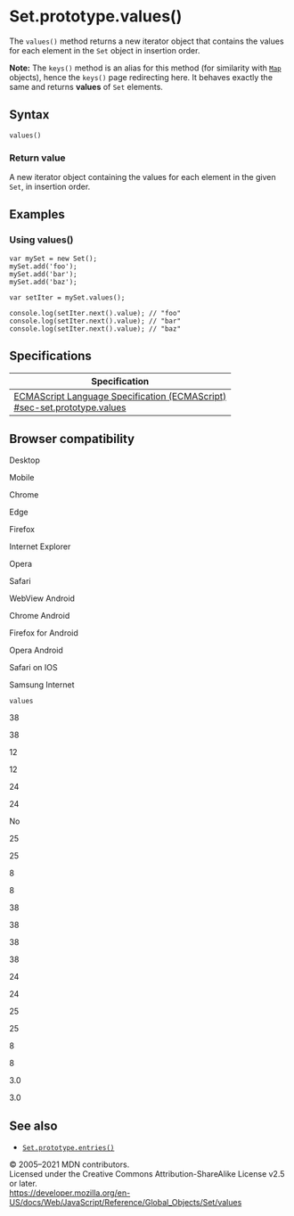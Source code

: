 Set.prototype.values()
======================

The `values()` method returns a new iterator object that contains the values for each element in the `Set` object in insertion order.

**Note:** The `keys()` method is an alias for this method (for similarity with [`Map`](../map) objects), hence the `keys()` page redirecting here. It behaves exactly the same and returns **values** of `Set` elements.

Syntax
------

    values()

### Return value

A new iterator object containing the values for each element in the given `Set`, in insertion order.

Examples
--------

### Using values()

    var mySet = new Set();
    mySet.add('foo');
    mySet.add('bar');
    mySet.add('baz');

    var setIter = mySet.values();

    console.log(setIter.next().value); // "foo"
    console.log(setIter.next().value); // "bar"
    console.log(setIter.next().value); // "baz"

Specifications
--------------

<table><thead><tr class="header"><th>Specification</th></tr></thead><tbody><tr class="odd"><td><a href="https://tc39.es/ecma262/#sec-set.prototype.values">ECMAScript Language Specification (ECMAScript)<br />
<span class="small">#sec-set.prototype.values</span></a></td></tr></tbody></table>

Browser compatibility
---------------------

Desktop

Mobile

Chrome

Edge

Firefox

Internet Explorer

Opera

Safari

WebView Android

Chrome Android

Firefox for Android

Opera Android

Safari on IOS

Samsung Internet

`values`

38

38

12

12

24

24

No

25

25

8

8

38

38

38

38

24

24

25

25

8

8

3.0

3.0

See also
--------

-   [`Set.prototype.entries()`](entries)

© 2005–2021 MDN contributors.  
Licensed under the Creative Commons Attribution-ShareAlike License v2.5 or later.  
<a href="https://developer.mozilla.org/en-US/docs/Web/JavaScript/Reference/Global_Objects/Set/values" class="_attribution-link">https://developer.mozilla.org/en-US/docs/Web/JavaScript/Reference/Global_Objects/Set/values</a>
